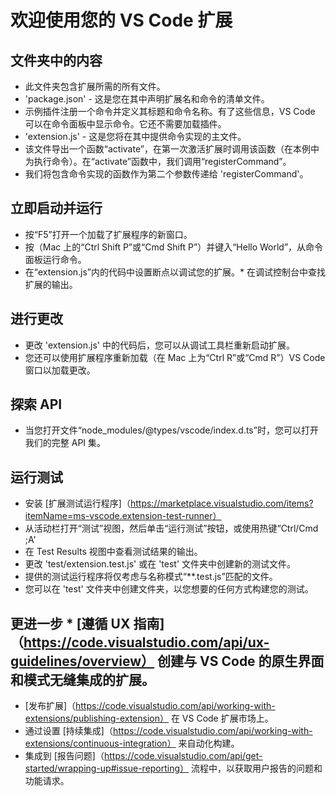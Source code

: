 # 欢迎使用您的 VS Code 扩展

## 文件夹中的内容

* 此文件夹包含扩展所需的所有文件。
* 'package.json' - 这是您在其中声明扩展名和命令的清单文件。
* 示例插件注册一个命令并定义其标题和命令名称。有了这些信息，VS Code 可以在命令面板中显示命令。它还不需要加载插件。
* 'extension.js' - 这是您将在其中提供命令实现的主文件。
* 该文件导出一个函数“activate”，在第一次激活扩展时调用该函数（在本例中为执行命令）。在“activate”函数中，我们调用“registerCommand”。
* 我们将包含命令实现的函数作为第二个参数传递给 'registerCommand'。

## 立即启动并运行
* 按“F5”打开一个加载了扩展程序的新窗口。
* 按（Mac 上的“Ctrl Shift P”或“Cmd Shift P”）并键入“Hello World”，从命令面板运行命令。
* 在“extension.js”内的代码中设置断点以调试您的扩展。* 在调试控制台中查找扩展的输出。
## 进行更改 
* 更改 'extension.js' 中的代码后，您可以从调试工具栏重新启动扩展。
* 您还可以使用扩展程序重新加载（在 Mac 上为“Ctrl R”或“Cmd R”）VS Code 窗口以加载更改。
## 探索 API 
* 当您打开文件“node_modules/@types/vscode/index.d.ts”时，您可以打开我们的完整 API 集。
## 运行测试 
* 安装 [扩展测试运行程序]（https://marketplace.visualstudio.com/items?itemName=ms-vscode.extension-test-runner） 
* 从活动栏打开“测试”视图，然后单击“运行测试”按钮，或使用热键“Ctrl/Cmd ;A' 
* 在 Test Results 视图中查看测试结果的输出。
* 更改 'test/extension.test.js' 或在 'test' 文件夹中创建新的测试文件。
* 提供的测试运行程序将仅考虑与名称模式“**.test.js”匹配的文件。
* 您可以在 'test' 文件夹中创建文件夹，以您想要的任何方式构建您的测试。
## 更进一步 * [遵循 UX 指南]（https://code.visualstudio.com/api/ux-guidelines/overview） 创建与 VS Code 的原生界面和模式无缝集成的扩展。
* [发布扩展]（https://code.visualstudio.com/api/working-with-extensions/publishing-extension） 在 VS Code 扩展市场上。
* 通过设置 [持续集成]（https://code.visualstudio.com/api/working-with-extensions/continuous-integration） 来自动化构建。
* 集成到 [报告问题]（https://code.visualstudio.com/api/get-started/wrapping-up#issue-reporting） 流程中，以获取用户报告的问题和功能请求。
